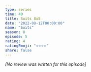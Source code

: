 ```yaml
---
type: series
time: 40
title: Suits 8x5
date: "2022-08-12T00:00:00"
name: "Suits"
season: 8
episode: 5
rating: 4
ratingEmoji: "⭐️⭐️⭐️⭐️"
share: false
---
```


_[No review was written for this episode]_
